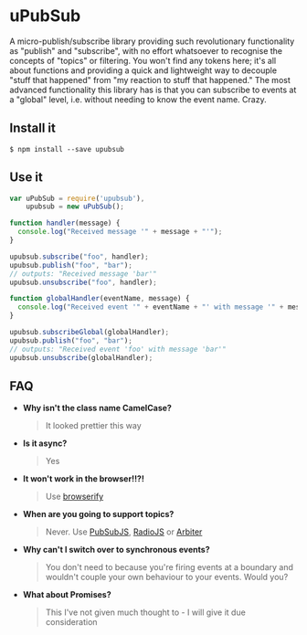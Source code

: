 uPubSub
=======

A micro-publish/subscribe library providing such revolutionary
functionality as "publish" and "subscribe", with no effort whatsoever to
recognise the concepts of "topics" or filtering. You won't find any
tokens here; it's all about functions and providing a quick and
lightweight way to decouple "stuff that happened" from "my reaction to
stuff that happened." The most advanced functionality this library has
is that you can subscribe to events at a "global" level, i.e. without
needing to know the event name. Crazy.

## Install it

    $ npm install --save upubsub

## Use it

```javascript
var uPubSub = require('upubsub'),
    upubsub = new uPubSub();

function handler(message) {
  console.log("Received message '" + message + "'");
}

upubsub.subscribe("foo", handler);
upubsub.publish("foo", "bar");
// outputs: "Received message 'bar'"
upubsub.unsubscribe("foo", handler);

function globalHandler(eventName, message) {
  console.log("Received event '" + eventName + "' with message '" + message + "'");
}

upubsub.subscribeGlobal(globalHandler);
upubsub.publish("foo", "bar");
// outputs: "Received event 'foo' with message 'bar'"
upubsub.unsubscribe(globalHandler);
```

## FAQ

- **Why isn't the class name CamelCase?**

  > It looked prettier this way

- **Is it async?**

  > Yes

- **It won't work in the browser!!?!**

  > Use [browserify](http://www.browserify.org)

- **When are you going to support topics?**

  > Never. Use [PubSubJS](https://github.com/mroderick/PubSubJS),
  > [RadioJS](http://radio.uxder.com) or [Arbiter](http://arbiterjs.com)

- **Why can't I switch over to synchronous events?**

  > You don't need to because you're firing events at a boundary and
  > wouldn't couple your own behaviour to your events. Would you?

- **What about Promises?**

  > This I've not given much thought to - I will give it due consideration
